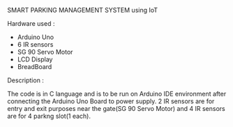 SMART PARKING MANAGEMENT SYSTEM using IoT

Hardware used :
- Arduino Uno
- 6 IR sensors
- SG 90 Servo Motor 
- LCD Display
- BreadBoard

Description :

The code is in C language and is to be run on Arduino IDE environment after connecting the Arduino Uno Board to power supply.
2 IR sensors are for entry and exit purposes near the gate(SG 90 Servo Motor) and 4 IR sensors are for 4 parkng slot(1 each).
